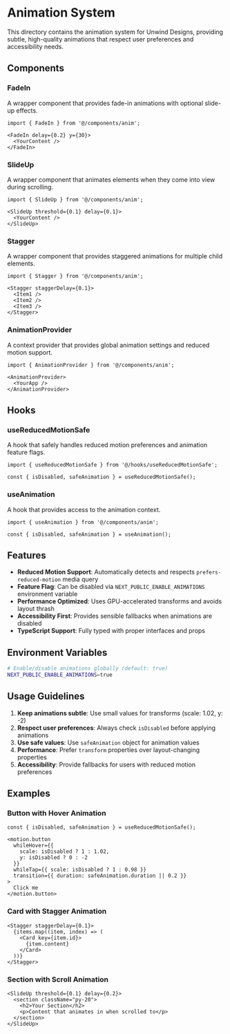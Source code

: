 # Animation System

This directory contains the animation system for Unwind Designs, providing subtle, high-quality animations that respect user preferences and accessibility needs.

## Components

### FadeIn
A wrapper component that provides fade-in animations with optional slide-up effects.

```tsx
import { FadeIn } from '@/components/anim';

<FadeIn delay={0.2} y={30}>
  <YourContent />
</FadeIn>
```

### SlideUp
A wrapper component that animates elements when they come into view during scrolling.

```tsx
import { SlideUp } from '@/components/anim';

<SlideUp threshold={0.1} delay={0.1}>
  <YourContent />
</SlideUp>
```

### Stagger
A wrapper component that provides staggered animations for multiple child elements.

```tsx
import { Stagger } from '@/components/anim';

<Stagger staggerDelay={0.1}>
  <Item1 />
  <Item2 />
  <Item3 />
</Stagger>
```

### AnimationProvider
A context provider that provides global animation settings and reduced motion support.

```tsx
import { AnimationProvider } from '@/components/anim';

<AnimationProvider>
  <YourApp />
</AnimationProvider>
```

## Hooks

### useReducedMotionSafe
A hook that safely handles reduced motion preferences and animation feature flags.

```tsx
import { useReducedMotionSafe } from '@/hooks/useReducedMotionSafe';

const { isDisabled, safeAnimation } = useReducedMotionSafe();
```

### useAnimation
A hook that provides access to the animation context.

```tsx
import { useAnimation } from '@/components/anim';

const { isDisabled, safeAnimation } = useAnimation();
```

## Features

- **Reduced Motion Support**: Automatically detects and respects `prefers-reduced-motion` media query
- **Feature Flag**: Can be disabled via `NEXT_PUBLIC_ENABLE_ANIMATIONS` environment variable
- **Performance Optimized**: Uses GPU-accelerated transforms and avoids layout thrash
- **Accessibility First**: Provides sensible fallbacks when animations are disabled
- **TypeScript Support**: Fully typed with proper interfaces and props

## Environment Variables

```bash
# Enable/disable animations globally (default: true)
NEXT_PUBLIC_ENABLE_ANIMATIONS=true
```

## Usage Guidelines

1. **Keep animations subtle**: Use small values for transforms (scale: 1.02, y: -2)
2. **Respect user preferences**: Always check `isDisabled` before applying animations
3. **Use safe values**: Use `safeAnimation` object for animation values
4. **Performance**: Prefer `transform` properties over layout-changing properties
5. **Accessibility**: Provide fallbacks for users with reduced motion preferences

## Examples

### Button with Hover Animation
```tsx
const { isDisabled, safeAnimation } = useReducedMotionSafe();

<motion.button
  whileHover={{ 
    scale: isDisabled ? 1 : 1.02,
    y: isDisabled ? 0 : -2
  }}
  whileTap={{ scale: isDisabled ? 1 : 0.98 }}
  transition={{ duration: safeAnimation.duration || 0.2 }}
>
  Click me
</motion.button>
```

### Card with Stagger Animation
```tsx
<Stagger staggerDelay={0.1}>
  {items.map((item, index) => (
    <Card key={item.id}>
      {item.content}
    </Card>
  ))}
</Stagger>
```

### Section with Scroll Animation
```tsx
<SlideUp threshold={0.1} delay={0.2}>
  <section className="py-20">
    <h2>Your Section</h2>
    <p>Content that animates in when scrolled to</p>
  </section>
</SlideUp>
```
